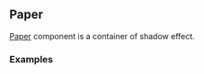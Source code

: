 ## Paper

[Paper](https://material.google.com/layout/principles.html#principles-how-paper-works) component is a container of shadow effect.

### Examples
